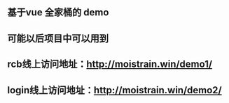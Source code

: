 
## 基于vue 全家桶的 demo

## 可能以后项目中可以用到

## rcb线上访问地址：http://moistrain.win/demo1/
## login线上访问地址：http://moistrain.win/demo2/

